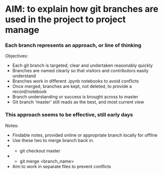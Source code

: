 # AIM: to explain how git branches are used in the project to project manage

### Each branch represents an approach, or line of thinking
Objectives:
- Each git branch is targeted, clear and undertaken reasonably quickly
- Branches are named clearly so that visitors and contributors easily understand
- Branches work in different .ipynb notebooks to avoid conflicts
- Once merged, branches are kept, not deleted, to provide a record/notebook
- Branch understanding or success is brought across to master
- Git branch 'master' still reads as the best, and most current view

### This approach seems to be effective, still early days
Notes:
- Findable notes, provided online or appropriate branch locally for offline
- Use these two to merge branch back in. 
- - git checkout master
- - git merge <branch_name>  
- Aim to work in separate files to prevent conflicts


